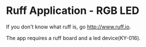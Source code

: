 # Ruff Application - RGB LED

If you don't know what ruff is, go http://www.ruff.io.

The app requires a ruff board and a led device(KY-016).



